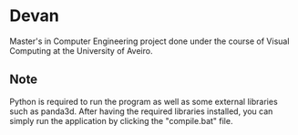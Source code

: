 # Devan

Master's in Computer Engineering project done under the course of Visual Computing at the University of Aveiro.

## Note

Python is required to run the program as well as some external libraries such as panda3d.
After having the required libraries installed, you can simply run the application by clicking the "compile.bat" file.